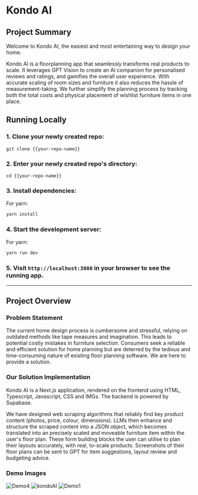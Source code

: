 # Kondo AI

## Project Summary   
Welcome to Kondo AI, the easiest and most entertaining way to design your home. 

Kondo AI is a floorplanning app that seamlessly transforms real products to scale. It leverages GPT Vision to create an AI companion for personalised reviews and ratings, and gamifies the overall user experience. With accurate scaling of room sizes and furniture it also reduces the hassle of measurement-taking. We further simplify the planning process by tracking both the total costs and physical placement of wishlist furniture items in one place.

## Running Locally

### 1. Clone your newly created repo:

```
git clone {{your-repo-name}}
```

### 2. Enter your newly created repo's directory:

```
cd {{your-repo-name}}
```

### 3. Install dependencies:
For yarn:

```bash
yarn install
```

### 4. Start the development server:

For yarn:

```bash
yarn run dev
```

### 5. Visit `http://localhost:3000` in your browser to see the running app.
------
## Project Overview
### Problem Statement  
The current home design process is cumbersome and stressful, relying on outdated methods like tape measures and imagination. This leads to potential costly mistakes in furniture selection. Consumers seek a reliable and efficient solution for home planning but are deterred by the tedious and time-consuming nature of existing floor planning software. We are here to provide a solution.

### Our Solution Implementation
Kondo AI is a Next.js application, rendered on the frontend using HTML, Typescript, Javascript, CSS and IMGs. The backend is powered by Supabase.

We have designed web scraping algorithms that reliably find key product content (photos, price, colour, dimensions). LLMs then enhance and structure the scraped content into a JSON object, which becomes translated into an precisely scaled and moveable furniture item within the user's floor plan. These form building blocks the user can utilise to plan their layouts accurately, with real, to-scale products. Screenshots of their floor plans can be sent to GPT for item suggestions, layout review and budgeting advice. 

### Demo Images
![Demo4](https://github.com/netswift2905/encodeai-floorplanner/assets/80419704/f0f4ee0c-0b22-4a6b-8253-985b46631a5f)
![kondoAI](https://github.com/netswift2905/encodeai-floorplanner/assets/80419704/05cf0d18-deb3-4e61-bd14-d00932317de1)
![Demo1](https://github.com/netswift2905/encodeai-floorplanner/assets/80419704/b1b2c117-59dc-4b95-8eac-110139b75e35)
